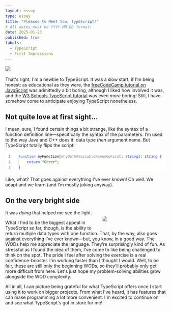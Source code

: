 ```yaml
---
layout: essay
type: essay
title: "Pleased to Meet You, TypeScript!"
# All dates must be YYYY-MM-DD format!
date: 2025-01-23
published: true
labels:
  - TypeScript
  - First Impressions
---
```


<img width="300px" class="rounded img-fluid" src="https://media.tenor.com/sF-65FzDeFIAAAAM/cat-pondering-cat.gif">

That's right. I'm a newbie to TypeScript. It was a slow start, if I'm being honest; as educational as they were, the <a href="https://www.freecodecamp.org/learn/javascript-algorithms-and-data-structures/">freeCodeCamp tutorial on JavaScript</a> was admittedly a bit boring, although I liked how involved it was, and the <a href="https://www.w3schools.com/typescript/index.php">W3 Schools TypeScript tutorial</a> was even _more_ boring! Still, I have somehow come to anticipate enjoying TypeScript nonetheless.

## Not quite love at first sight...

I mean, sure, I found certain things a bit strange, like the syntax of a function definition line—specifically the syntax of the parameters. I’m used to the way Java and C++ does it: data type _then_ argument name. But TypeScript totally flips the script!

<div class="text-center py-4">
  <img width="1000px" class="rounded img-fluid" src="images/function2.png" alt="A silly function definition.">
</div>

Like, what? That goes against everything I’ve ever known! Oh well. We adapt and we learn (and I’m mostly joking anyway).

## On the very bright side

<img class="rounded" src="https://i.pinimg.com/736x/29/e7/c3/29e7c3b4f837cfb4439f33e2b96dc3f0.jpg" style="width: 200px; float: right; margin-left: 20px; margin-bottom: 20px; margin-top: 20px; border-radius: 15px;">

It was _doing_ that helped me see the light.

What I find to be the biggest appeal in TypeScript so far, though, is the ability to return multiple data types with one function. That, by the way, also goes against everything I’ve ever known—but, you know, in a good way. The WODs help me appreciate the language. They’re surprisingly kind of fun. As stressful as I found the idea of them, I've come to like being challenged to think on the spot. The pride I feel after solving the exercise is a real confidence-booster. I'm working faster than I thought I would. Well, to be fair, these are still only the beginning WODs, so they'll probably only get more difficult from here. Let's just hope my problem-solving abilities grow alongside the WOD complexity.

All in all, I can picture being grateful for what TypeScript offers once I start using it to work on bigger projects. From what I've heard, it has features that can make programming a lot more convenient. I'm excited to continue on and see what TypeScript's got in store for me!
